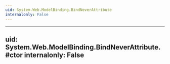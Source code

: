 ```yaml
---
uid: System.Web.ModelBinding.BindNeverAttribute
internalonly: False
---
```


---
uid: System.Web.ModelBinding.BindNeverAttribute.#ctor
internalonly: False
---
